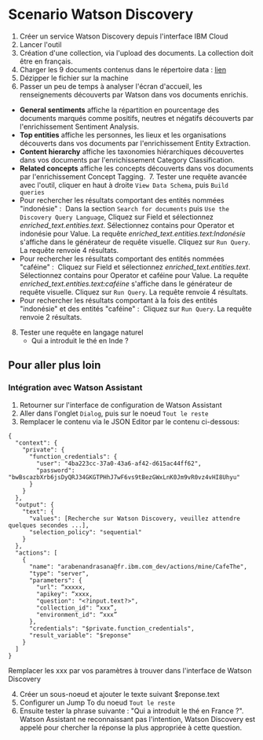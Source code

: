 # Scenario Watson Discovery

1. Créer un service Watson Discovery depuis l'interface IBM Cloud
2. Lancer l'outil
3. Création d'une collection, via l'upload des documents. La collection doit être en français.
4. Charger les 9 documents contenus dans le répertoire data : [lien](https://ibm.box.com/s/cz5a3gyry3dc083h0zxe37ou1g677m1g)
5. Dézipper le fichier sur la machine
6. Passer un peu de temps à analyser l'écran d'accueil, les renseignements découverts par Watson dans vos documents enrichis. 
- **General sentiments** affiche la répartition en pourcentage des documents marqués comme positifs, neutres et négatifs découverts par l'enrichissement Sentiment Analysis. 
- **Top entities** affiche les personnes, les lieux et les organisations découverts dans vos documents par l'enrichissement Entity Extraction. 
- **Content hierarchy** affiche les taxonomies hiérarchiques découvertes dans vos documents par l'enrichissement Category Classification. 
- **Related concepts** affiche les concepts découverts dans vos documents par l'enrichissement Concept Tagging. 
7. Tester une requête avancée avec l'outil, cliquer en haut à droite `View Data Schema`, puis `Build queries`
-   Pour rechercher les résultats comportant des entités nommées "indonésie" :  Dans la section `Search for documents` puis `Use the Discovery Query Language`, Cliquez sur Field et sélectionnez *enriched_text.entities.text*. Sélectionnez contains pour Operator et indonésie pour Value. La requête *enriched_text.entities.text:Indonésie* s'affiche dans le générateur de requête visuelle. Cliquez sur `Run Query`. La requête renvoie 4 résultats.  
- Pour rechercher les résultats comportant des entités nommées "caféine" :  Cliquez sur Field et sélectionnez *enriched_text.entities.text*. Sélectionnez contains pour Operator et caféine pour Value. La requête *enriched_text.entities.text:caféine* s'affiche dans le générateur de requête visuelle. Cliquez sur `Run Query`. La requête renvoie 4 résultats. 
- Pour rechercher les résultats comportant à la fois des entités "indonésie" et des entités "caféine" :  Cliquez sur `Run Query`. La requête renvoie 2 résultats.

8. Tester une requête en langage naturel 
    -  Qui a introduit le thé en Inde ?

## Pour aller plus loin

### Intégration avec Watson Assistant

1. Retourner sur l'interface de configuration de Watson Assistant
2. Aller dans l'onglet `Dialog`, puis sur le noeud `Tout le reste`
3. Remplacer le contenu via le JSON Editor par le contenu ci-dessous:
```
{
  "context": {
    "private": {
      "function_credentials": {
        "user": "4ba223cc-37a0-43a6-af42-d615ac44ff62",
        "password": "bwBscazbXrb6jsDyQRJ34GKGTPHhJ7wF6vs9tBezGWxLnK0Jm9vR0vz4vHI8Uhyu"
      }
    }
  },
  "output": {
    "text": {
      "values": [Recherche sur Watson Discovery, veuillez attendre quelques secondes ...],
      "selection_policy": "sequential"
    }
  },
  "actions": [
    {
      "name": "arabenandrasana@fr.ibm.com_dev/actions/mine/CafeThe",
      "type": "server",
      "parameters": {
        "url": “xxxxx,
        "apikey": “xxxx,
        "question": "<?input.text?>",
        "collection_id": “xxx”,
        "environment_id": “xxx”
      },
      "credentials": "$private.function_credentials",
      "result_variable": "$reponse"
    }
  ]
}
```
Remplacer les xxx par vos paramètres à trouver dans l'interface de Watson Discovery

4. Créer un sous-noeud et ajouter le texte suivant $reponse.text
5. Configurer un Jump To du noeud `Tout le reste`
6. Ensuite tester la phrase suivante : "Qui a introduit le thé en France ?". Watson Assistant ne reconnaissant pas l'intention, Watson Discovery est appelé pour chercher la réponse la plus appropriée à cette question.
